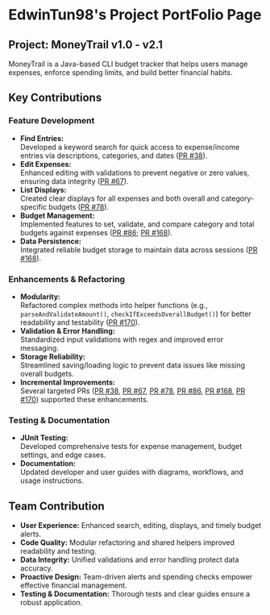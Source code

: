 # EdwinTun98's Project PortFolio Page

## Project: MoneyTrail v1.0 - v2.1
MoneyTrail is a Java-based CLI budget tracker that helps users manage expenses, enforce spending limits, and build better financial habits.

## Key Contributions

### Feature Development
- **Find Entries:**  
  Developed a keyword search for quick access to expense/income entries via descriptions, categories, and dates ([PR #38](https://github.com/AY2425S2-CS2113-W12-4/tp/pull/38)).
- **Edit Expenses:**  
  Enhanced editing with validations to prevent negative or zero values, ensuring data integrity ([PR #67](https://github.com/AY2425S2-CS2113-W12-4/tp/pull/67)).
- **List Displays:**  
  Created clear displays for all expenses and both overall and category-specific budgets ([PR #78](https://github.com/AY2425S2-CS2113-W12-4/tp/pull/78)).
- **Budget Management:**  
  Implemented features to set, validate, and compare category and total budgets against expenses ([PR #86](https://github.com/AY2425S2-CS2113-W12-4/tp/pull/86); [PR #168](https://github.com/AY2425S2-CS2113-W12-4/tp/pull/168)).
- **Data Persistence:**  
  Integrated reliable budget storage to maintain data across sessions ([PR #168](https://github.com/AY2425S2-CS2113-W12-4/tp/pull/168)).

### Enhancements & Refactoring
- **Modularity:**  
  Refactored complex methods into helper functions (e.g., `parseAndValidateAmount()`, `checkIfExceedsOverallBudget()`) for better readability and testability ([PR #170](https://github.com/AY2425S2-CS2113-W12-4/tp/pull/170)).
- **Validation & Error Handling:**  
  Standardized input validations with regex and improved error messaging.
- **Storage Reliability:**  
  Streamlined saving/loading logic to prevent data issues like missing overall budgets.
- **Incremental Improvements:**  
  Several targeted PRs ([PR #38](https://github.com/AY2425S2-CS2113-W12-4/tp/pull/38), [PR #67](https://github.com/AY2425S2-CS2113-W12-4/tp/pull/67), [PR #78](https://github.com/AY2425S2-CS2113-W12-4/tp/pull/78), [PR #86](https://github.com/AY2425S2-CS2113-W12-4/tp/pull/86), [PR #168](https://github.com/AY2425S2-CS2113-W12-4/tp/pull/168), [PR #170](https://github.com/AY2425S2-CS2113-W12-4/tp/pull/170)) supported these enhancements.

### Testing & Documentation
- **JUnit Testing:**  
  Developed comprehensive tests for expense management, budget settings, and edge cases.
- **Documentation:**  
  Updated developer and user guides with diagrams, workflows, and usage instructions.

## Team Contribution

- **User Experience:** Enhanced search, editing, displays, and timely budget alerts.
- **Code Quality:** Modular refactoring and shared helpers improved readability and testing.
- **Data Integrity:** Unified validations and error handling protect data accuracy.
- **Proactive Design:** Team-driven alerts and spending checks empower effective financial management.
- **Testing & Documentation:** Thorough tests and clear guides ensure a robust application.
